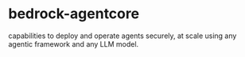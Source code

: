 # bedrock-agentcore
capabilities to deploy and operate agents securely, at scale using any agentic framework and any LLM model.
